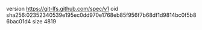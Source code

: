 version https://git-lfs.github.com/spec/v1
oid sha256:02352340539e195ec0dd970e1768eb85f956f7b68df1d9814bc0f5b86bac01d4
size 4819
